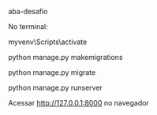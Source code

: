 aba-desafio

No terminal:

  myvenv\Scripts\activate

  python manage.py makemigrations

  python manage.py migrate 

  python manage.py runserver

Acessar http://127.0.0.1:8000 no navegador
